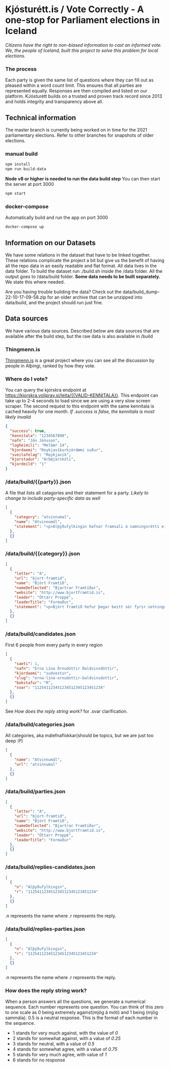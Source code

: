 # Kjósturétt.is / Vote Correctly - A one-stop for Parliament elections in Iceland

_Citizens have the right to non-biased information to cast an informed vote. We, the people of Iceland, built this project to solve this problem for local elections._

### The process

Each party is given the same list of questions where they can fill out as pleased within a word count limit. This ensures that all parties are represented equally. Responses are then compiled and listed on our platform. KJósturétt builds on a trusted and proven track record since 2013 and holds integrity and transparency above all.

## Technical information

The master branch is currently being worked on in time for the 2021 parliamentary elections. Refer to other branches for snapshots of older elections.

### manual build

```bash
npm install
npm run build-data
```

**Node v8 or higher is needed to run the data build step**
You can then start the server at port 3000

```bash
npm start
```

### docker-compose

Automatically build and run the app on port 3000

```bash
docker-compose up
```

## Information on our Datasets

We have some relations in the dataset that have to be linked together. These relations complicate the project a bit but give us the benefit of having all the repo data in an easily readable and flat format. All data lives in the data folder. To build the dataset run ./build.sh inside the /data folder. All the output goes to /data/build folder. **Some data needs to be built separately.** We state this where needed.

Are you having trouble building the data? Check out the data/build_dump-22-10-17-09-58.zip for an older archive that can be unzipped into data/build, and the project should run just fine.

## Data sources

We have various data sources. Described below are data sources that are available after the build step, but the raw data is also available in /build

### Thingmenn.is

[Thingmenn.is](http://thingmenn.is) is a great project where you can see all the discussion by people in Alþingi, ranked by how they vote.

### Where do I vote?

You can query the kjorskra endpoint at https://kjorskra.voliprav.si/leita/{{VALID-KENNITALA}}. This endpoint can take up to 2-4 seconds to load since we are using a very slow screen scraper. The second request to this endpoint with the same kennitala is cached heavily for one month. _If .success is false, the kennitala is most likely invalid_

```json
{
  "success": true,
  "kennitala": "1234567890",
  "nafn": "Jón Jónsson",
  "logheimili": "Melbær 14",
  "kjordaemi": "Reykjavíkurkjördæmi suður",
  "sveitafelag": "Reykjavík",
  "kjorstadur": "Árbæjarskóli",
  "kjordeild": "1"
}
```

### /data/build/{{party}}.json

A file that lists all catagories and their statement for a party. _Likely to change to include party-specific data as well_

```json
[
  {
    "category": "atvinnumal",
    "name": "Atvinnumál",
    "statement": "<p>Alþýðufylkingin hafnar framsali á samningsrétti einstakra verkalýðsfélaga...</p>\n"
  },
  {}
]
```

### /data/build/{{category}}.json

```json
[
  {
    "letter": "A",
    "url": "bjort-framtid",
    "name": "Björt Framtíð",
    "nameDeflected": "Bjartrar Framtíðar",
    "website": "http://www.bjortframtid.is",
    "leader": "Óttarr Proppé",
    "leaderTitle": "Formaður",
    "statement": "<p>Björt framtíð hefur þegar beitt sér fyrir setningu fjárfestingaáætlunar...</p>"
  },
  {}
]
```

### /data/build/candidates.json

First 6 people from every party in every region

```json
[
  {
    "saeti": 1,
    "nafn": "Erna Lína Örnudóttir Baldvinsdóttir",
    "kjordaemi": "sudvestur",
    "slug": "erna-lina-ornudottir-baldvinsdottir",
    "bokstafur": "R",
    "svar": "112541123451234512345123451234"
  },
  {}
]
```

See _How does the reply string work?_ for .svar clarification.

### /data/build/categories.json

All categories, aka málefnaflokkar(should be topics, but we are just too deep :P)

```json
[
  {
    "name": "Atvinnumál",
    "url": "atvinnumal"
  },
  {}
]
```

### /data/build/parties.json

```json
[
  {
    "letter": "A",
    "url": "bjort-framtid",
    "name": "Björt Framtíð",
    "nameDeflected": "Bjartrar Framtíðar",
    "website": "http://www.bjortframtid.is",
    "leader": "Óttarr Proppé",
    "leaderTitle": "Formaður"
  },
  {}
]
```

### /data/build/replies-candidates.json

```json
[
  {
    "n": "Alþýðufylkingin",
    "r": "112541123451234512345123451234"
  },
  {}
]
```

.n represents the name where .r represents the reply.

### /data/build/replies-parties.json

```json
[
  {
    "n": "Alþýðufylkingin",
    "r": "112541123451234512345123451234"
  },
  {}
]
```

.n represents the name where .r represents the reply.

### How does the reply string work?

When a person answers all the questions, we generate a numerical sequence. Each number represents one question. You can think of this zero to one scale as 0 being extremely against(mjög á móti) and 1 being (mjög sammála). 0.5 is a neutral response. This is the format of each number in the sequence.

- 1 stands for very much against, with the value of _0_
- 2 stands for somewhat against, with a value of _0.25_
- 3 stands for neutral, with a value of _0.5_
- 4 stands for somewhat agree, with a value of _0.75_
- 5 stands for very much agree, with value of _1_
- 6 stands for no response
